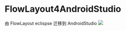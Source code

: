 # FlowLayout4AndroidStudio
由 FlowLayout eclispse 迁移到 AndroidStudio
![](https://github.com/longtaoge/FlowLayout4AndroidStudio/blob/master/app/FlowLaout.gif)

